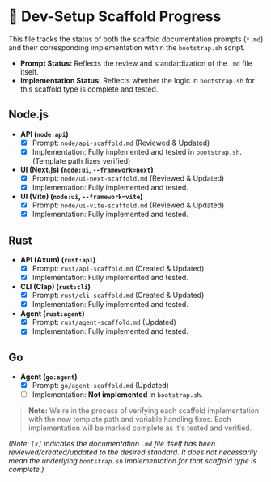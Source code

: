 # 🚀 Dev-Setup Scaffold Progress

This file tracks the status of both the scaffold documentation prompts (`*.md`) and their corresponding implementation within the `bootstrap.sh` script.

- **Prompt Status:** Reflects the review and standardization of the `.md` file itself.
- **Implementation Status:** Reflects whether the logic in `bootstrap.sh` for this scaffold type is complete and tested.

## Node.js

- **API (`node:api`)**
  - [x] Prompt: `node/api-scaffold.md` (Reviewed & Updated)
  - [x] Implementation: Fully implemented and tested in `bootstrap.sh`. (Template path fixes verified)
- **UI (Next.js) (`node:ui`, `--framework=next`)**
  - [x] Prompt: `node/ui-next-scaffold.md` (Reviewed & Updated)
  - [x] Implementation: Fully implemented and tested.
- **UI (Vite) (`node:ui`, `--framework=vite`)**
  - [x] Prompt: `node/ui-vite-scaffold.md` (Reviewed & Updated)
  - [x] Implementation: Fully implemented and tested.

## Rust

- **API (Axum) (`rust:api`)**
  - [x] Prompt: `rust/api-scaffold.md` (Created & Updated)
  - [x] Implementation: Fully implemented and tested.
- **CLI (Clap) (`rust:cli`)**
  - [x] Prompt: `rust/cli-scaffold.md` (Created & Updated)
  - [x] Implementation: Fully implemented and tested.
- **Agent (`rust:agent`)**
  - [x] Prompt: `rust/agent-scaffold.md` (Updated)
  - [x] Implementation: Fully implemented and tested.

## Go

- **Agent (`go:agent`)**
  - [x] Prompt: `go/agent-scaffold.md` (Updated)
  - [ ] Implementation: **Not implemented** in `bootstrap.sh`.

> **Note:** We're in the process of verifying each scaffold implementation with the new template path and variable handling fixes. Each implementation will be marked complete as it's tested and verified.

*(Note: `[x]` indicates the documentation `.md` file itself has been reviewed/created/updated to the desired standard. It does not necessarily mean the underlying `bootstrap.sh` implementation for that scaffold type is complete.)* 